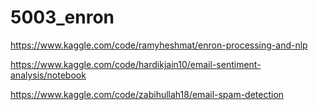 # 5003_enron

https://www.kaggle.com/code/ramyheshmat/enron-processing-and-nlp

https://www.kaggle.com/code/hardikjain10/email-sentiment-analysis/notebook

https://www.kaggle.com/code/zabihullah18/email-spam-detection

